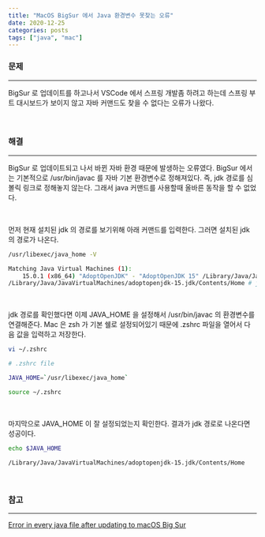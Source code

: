 ```yaml
---
title: "MacOS BigSur 에서 Java 환경변수 못찾는 오류"
date: 2020-12-25
categories: posts
tags: ["java", "mac"]
---
```


### **문제**
---
BigSur 로 업데이트를 하고나서 VSCode 에서 스프링 개발좀 하려고 하는데 스프링 부트 대시보드가 보이지 않고 자바 커맨드도 찾을 수 없다는 오류가 나왔다.   
<br>
<br>

### **해결**
---
BigSur 로 업데이트되고 나서 바뀐 자바 환경 때문에 발생하는 오류였다. BigSur 에서는 기본적으로 /usr/bin/javac 를 자바 기본 환경변수로 정해져있다. 즉, jdk 경로를 심볼릭 링크로 정해놓지 않는다. 그래서 java 커맨드를 사용할때 올바른 동작을 할 수 없었다.

<br>

먼저 현재 설치된 jdk 의 경로를 보기위해 아래 커맨드를 입력한다. 그러면 설치된 jdk 의 경로가 나온다.
```bash
/usr/libexec/java_home -V

Matching Java Virtual Machines (1):
    15.0.1 (x86_64) "AdoptOpenJDK" - "AdoptOpenJDK 15" /Library/Java/JavaVirtualMachines/adoptopenjdk-15.jdk/Contents/Home
/Library/Java/JavaVirtualMachines/adoptopenjdk-15.jdk/Contents/Home # jdk 경로
```
<br>

jdk 경로를 확인했다면 이제 JAVA_HOME 을 설정해서 /usr/bin/javac 의 환경변수를 연결해준다. Mac 은 zsh 가 기본 쉘로 설정되어있기 때문에 .zshrc 파일을 열어서 다음 값을 입력하고 저장한다.
```bash
vi ~/.zshrc
```
```bash
# .zshrc file

JAVA_HOME=`/usr/libexec/java_home`
```
```bash
source ~/.zshrc
```
<br>

마지막으로 JAVA_HOME 이 잘 설정되었는지 확인한다. 결과가 jdk 경로로 나온다면 성공이다.
```bash
echo $JAVA_HOME

/Library/Java/JavaVirtualMachines/adoptopenjdk-15.jdk/Contents/Home
```
<br>

### **참고**
---
[Error in every java file after updating to macOS Big Sur](https://github.com/redhat-developer/vscode-java/issues/1700#issuecomment-729482878)